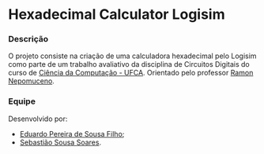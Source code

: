 # Hexadecimal Calculator Logisim

### Descrição
O projeto consiste na criação de uma calculadora hexadecimal pelo Logisim como parte de um trabalho avaliativo da disciplina de Circuitos Digitais do curso de [Ciência da Computação - UFCA](https://www.ufca.edu.br/cursos/graduacao/ciencia-da-computacao/). Orientado pelo professor [Ramon Nepomuceno](https://sig.ufca.edu.br/sigaa/public/docente/portal.jsf?siape=1238659).

### Equipe
Desenvolvido por:
- [Eduardo Pereira de Sousa Filho](https://github.com/SebastiaoSoares/CalculatorLogisim);
- [Sebastião Sousa Soares](https://github.com/SebastiaoSoares/).

